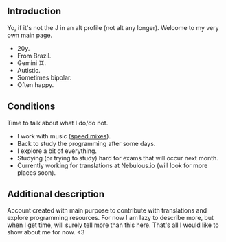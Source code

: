 ## Introduction

Yo, if it's not the J in an alt profile (not alt any longer). Welcome to my very own main page.
- 20y.
- From Brazil.
- Gemini ♊️.
- Autistic.
- Sometimes bipolar.
- Often happy.

## Conditions

Time to talk about what I do/do not.
- I work with music ([speed mixes](https://www.youtube.com/@Altimixes)).
- Back to study the programming after some days.
- I explore a bit of everything.
- Studying (or trying to study) hard for exams that will occur next month.
- Currently working for translations at Nebulous.io (will look for more places soon).

## Additional description

Account created with main purpose to contribute with translations and explore programming resources. For now I am lazy to describe more, but when I get time, will surely tell more than this here. That's all I would like to show about me for now. <3
